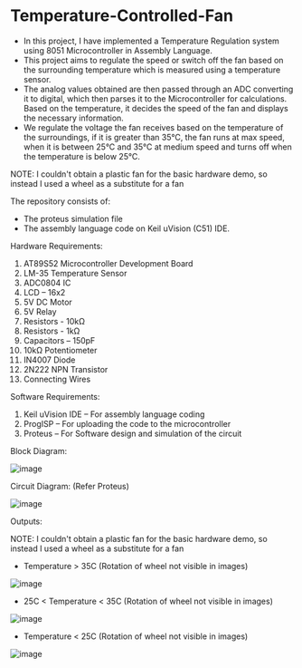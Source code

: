 # Temperature-Controlled-Fan

- In this project, I have implemented a Temperature Regulation system using 8051 Microcontroller in Assembly Language. 
- This project aims to regulate the speed or switch off the fan based on the surrounding temperature which is measured using a temperature sensor. 
- The analog values obtained are then passed through an ADC converting it to digital, which then parses it to the Microcontroller for calculations. Based on the temperature, it decides the speed of the fan and displays the necessary information. 
- We regulate the voltage the fan receives based on the temperature of the surroundings, if it is greater than 35°C, the fan runs at max speed, when it is between 25°C and 35°C at medium speed and turns off when the temperature is below 25°C.

NOTE: I couldn't obtain a plastic fan for the basic hardware demo, so instead I used a wheel as a substitute for a fan

The repository consists of:
- The proteus simulation file 
- The assembly language code on Keil uVision (C51) IDE.

Hardware Requirements:
1.	AT89S52 Microcontroller Development Board
2.	LM-35 Temperature Sensor
3.	ADC0804 IC
4.	LCD – 16x2
5.	5V DC Motor
6.	5V Relay
7.	Resistors - 10kΩ 
8.	Resistors - 1kΩ
9.	Capacitors – 150pF
10.	10kΩ Potentiometer
11.	IN4007 Diode
12.	2N222 NPN Transistor
13.	Connecting Wires

Software Requirements:
1.	Keil uVision IDE – For assembly language coding
2.	ProgISP – For uploading the code to the microcontroller
3.	Proteus – For Software design and simulation of the circuit

Block Diagram:

![image](https://user-images.githubusercontent.com/69978515/129463718-9e21a0e1-d6b8-47df-b986-6f18f00766a8.png)

Circuit Diagram: (Refer Proteus)

![image](https://user-images.githubusercontent.com/69978515/129463736-326fb703-acbe-4c9c-b559-a6314fee432e.png)

Outputs:

NOTE: I couldn't obtain a plastic fan for the basic hardware demo, so instead I used a wheel as a substitute for a fan

- Temperature > 35C (Rotation of wheel not visible in images)

![image](https://user-images.githubusercontent.com/69978515/129463782-37a54dc1-d5b9-4f23-a26f-e547b8a4cae7.png)

- 25C < Temperature < 35C (Rotation of wheel not visible in images)

![image](https://user-images.githubusercontent.com/69978515/129463783-fc407931-8da2-4a5b-9e4c-083029ca50c9.png)

- Temperature < 25C (Rotation of wheel not visible in images)

![image](https://user-images.githubusercontent.com/69978515/129463785-546878df-3d8d-4ff5-a817-fc842727dfeb.png)

